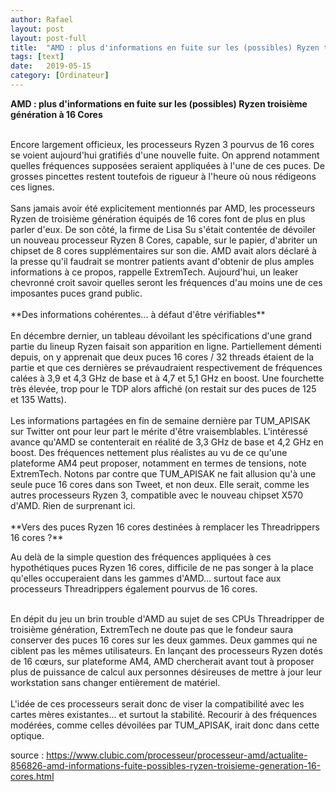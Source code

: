 ```yaml
---
author: Rafael
layout: post
layout: post-full
title:  "AMD : plus d'informations en fuite sur les (possibles) Ryzen troisième génération à 16 Cores "
tags: [text]
date:   2019-05-15
category: [Ordinateur]
---
```


**AMD : plus d'informations en fuite sur les (possibles) Ryzen troisième génération à 16 Cores**

<br/>
Encore largement officieux, les processeurs Ryzen 3 pourvus de 16 cores se voient aujourd'hui gratifiés d'une nouvelle fuite. On apprend notamment quelles fréquences supposées seraient appliquées à l'une de ces puces. De grosses pincettes restent toutefois de rigueur à l'heure où nous rédigeons ces lignes. 
<br/>

<br/>
Sans jamais avoir été explicitement mentionnés par AMD, les processeurs Ryzen de troisième génération équipés de 16 cores font de plus en plus parler d'eux. De son côté, la firme de Lisa Su s'était contentée de dévoiler un nouveau processeur Ryzen 8 Cores, capable, sur le papier, d'abriter un chipset de 8 cores supplémentaires sur son die. AMD avait alors déclaré à la presse qu'il faudrait se montrer patients avant d'obtenir de plus amples informations à ce propos, rappelle ExtremTech. Aujourd'hui, un leaker chevronné croit savoir quelles seront les fréquences d'au moins une de ces imposantes puces grand public.
<br/>

<br/>
**Des informations cohérentes... à défaut d'être vérifiables**
<br/>

<br/>
En décembre dernier, un tableau dévoilant les spécifications d'une grand partie du lineup Ryzen faisait son apparition en ligne. Partiellement démenti depuis, on y apprenait que deux puces 16 cores / 32 threads étaient de la partie et que ces dernières se prévaudraient respectivement de fréquences calées à 3,9 et 4,3 GHz de base et à 4,7 et 5,1 GHz en boost. Une fourchette très élevée, trop pour le TDP alors affiché (on restait sur des puces de 125 et 135 Watts).
<br/>

<br/>
Les informations partagées en fin de semaine dernière par TUM_APISAK sur Twitter ont pour leur part le mérite d'être vraisemblables. L'intéressé avance qu'AMD se contenterait en réalité de 3,3 GHz de base et 4,2 GHz en boost. Des fréquences nettement plus réalistes au vu de ce qu'une plateforme AM4 peut proposer, notamment en termes de tensions, note ExtremTech. Notons par contre que TUM_APISAK ne fait allusion qu'à une seule puce 16 cores dans son Tweet, et non deux. Elle serait, comme les autres processeurs Ryzen 3, compatible avec le nouveau chipset X570 d'AMD. Rien de surprenant ici.
<br/>

<br/>
**Vers des puces Ryzen 16 cores destinées à remplacer les Threadrippers 16 cores ?**

Au delà de la simple question des fréquences appliquées à ces hypothétiques puces Ryzen 16 cores, difficile de ne pas songer à la place qu'elles occuperaient dans les gammes d'AMD... surtout face aux processeurs Threadrippers également pourvus de 16 cores.
<br/>

<br/>
En dépit du jeu un brin trouble d'AMD au sujet de ses CPUs Threadripper de troisième génération, ExtremTech ne doute pas que le fondeur saura conserver des puces 16 cores sur les deux gammes. Deux gammes qui ne ciblent pas les mêmes utilisateurs. En lançant des processeurs Ryzen dotés de 16 cœurs, sur plateforme AM4, AMD chercherait avant tout à proposer plus de puissance de calcul aux personnes désireuses de mettre à jour leur workstation sans changer entièrement de matériel.

<br/>

<br/>
L'idée de ces processeurs serait donc de viser la compatibilité avec les cartes mères existantes... et surtout la stabilité. Recourir à des fréquences modérées, comme celles dévoilées par TUM_APISAK, irait donc dans cette optique.

<br/>


source : <https://www.clubic.com/processeur/processeur-amd/actualite-856826-amd-informations-fuite-possibles-ryzen-troisieme-generation-16-cores.html> 


